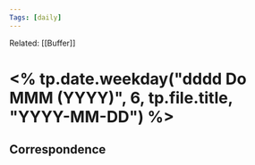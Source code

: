 ```yaml
---
Tags: [daily]
---
```

Related: [[Buffer]]
# <% tp.date.weekday("dddd Do MMM (YYYY)", 6, tp.file.title, "YYYY-MM-DD") %>
## Correspondence

